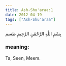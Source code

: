 ```yaml
---
title: Ash-Shu'araa:1
date: 2012-04-19
tags: ["Ash-Shu'araa"]
---
```

بِسْمِ اللَّهِ الرَّحْمَٰنِ الرَّحِيمِ طسم
### meaning: 
Ta, Seen, Meem.
